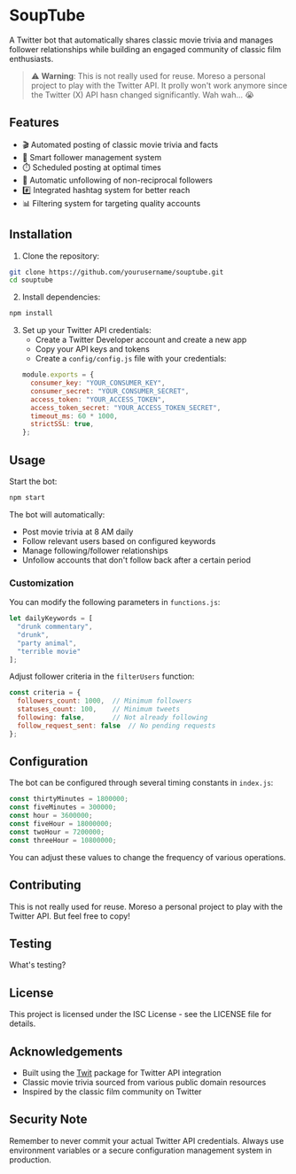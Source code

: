 # SoupTube

A Twitter bot that automatically shares classic movie trivia and manages follower relationships while building an engaged community of classic film enthusiasts.

> ⚠️ **Warning**: This is not really used for reuse. Moreso a personal project to play with the Twitter API. It prolly won't work anymore since the Twitter (X) API hasn changed significantly. Wah wah... 😭
## Features

- 🎬 Automated posting of classic movie trivia and facts
- 👥 Smart follower management system
- ⏱️ Scheduled posting at optimal times
- 🔄 Automatic unfollowing of non-reciprocal followers
- #️⃣ Integrated hashtag system for better reach
- 📊 Filtering system for targeting quality accounts

## Installation

1. Clone the repository:
```bash
git clone https://github.com/yourusername/souptube.git
cd souptube
```

2. Install dependencies:
```bash
npm install
```

3. Set up your Twitter API credentials:
   - Create a Twitter Developer account and create a new app
   - Copy your API keys and tokens
   - Create a `config/config.js` file with your credentials:
   ```javascript
   module.exports = {
     consumer_key: "YOUR_CONSUMER_KEY",
     consumer_secret: "YOUR_CONSUMER_SECRET",
     access_token: "YOUR_ACCESS_TOKEN",
     access_token_secret: "YOUR_ACCESS_TOKEN_SECRET",
     timeout_ms: 60 * 1000,
     strictSSL: true,
   };
   ```

## Usage

Start the bot:
```bash
npm start
```

The bot will automatically:
- Post movie trivia at 8 AM daily
- Follow relevant users based on configured keywords
- Manage following/follower relationships
- Unfollow accounts that don't follow back after a certain period

### Customization

You can modify the following parameters in `functions.js`:

```javascript
let dailyKeywords = [
  "drunk commentary",
  "drunk",
  "party animal",
  "terrible movie"
];
```

Adjust follower criteria in the `filterUsers` function:
```javascript
const criteria = {
  followers_count: 1000,  // Minimum followers
  statuses_count: 100,    // Minimum tweets
  following: false,       // Not already following
  follow_request_sent: false  // No pending requests
};
```

## Configuration

The bot can be configured through several timing constants in `index.js`:

```javascript
const thirtyMinutes = 1800000;
const fiveMinutes = 300000;
const hour = 3600000;
const fiveHour = 18000000;
const twoHour = 7200000;
const threeHour = 10800000;
```

You can adjust these values to change the frequency of various operations.

## Contributing

This is not really used for reuse. Moreso a personal project to play with the Twitter API. But feel free to copy!

## Testing

What's testing?

## License

This project is licensed under the ISC License - see the LICENSE file for details.

## Acknowledgements

- Built using the [Twit](https://github.com/ttezel/twit) package for Twitter API integration
- Classic movie trivia sourced from various public domain resources
- Inspired by the classic film community on Twitter

## Security Note

Remember to never commit your actual Twitter API credentials. Always use environment variables or a secure configuration management system in production.
